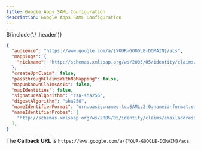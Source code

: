 ```yaml
---
title: Google Apps SAML Configuration
description: Google Apps SAML Configuration
---
```


${include('./_header')}

```json
{
  "audience": "https://www.google.com/a/{YOUR-GOOGLE-DOMAIN}/acs",
  "mappings": {
    "nickname": "http://schemas.xmlsoap.org/ws/2005/05/identity/claims/name",
  },
  "createUpnClaim": false,
  "passthroughClaimsWithNoMapping": false,
  "mapUnknownClaimsAsIs": false,
  "mapIdentities": false,
  "signatureAlgorithm": "rsa-sha256",
  "digestAlgorithm": "sha256",
  "nameIdentifierFormat": "urn:oasis:names:tc:SAML:2.0:nameid-format:email",
  "nameIdentifierProbes": [
    "http://schemas.xmlsoap.org/ws/2005/05/identity/claims/emailaddress"
  ],
}
```

The **Callback URL** is `https://www.google.com/a/{YOUR-GOOGLE-DOMAIN}/acs`.
